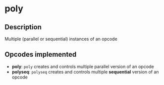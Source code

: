 
# poly

## Description

Multiple (parallel or sequential) instances of an opcode

## Opcodes implemented

* **poly**: `poly` creates and controls multiple parallel version of an opcode 
* **polyseq**: `polyseq` creates and controls multiple **sequential** version of an opcode 
